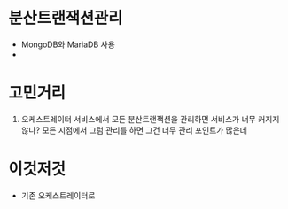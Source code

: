 # 분산트랜잭션관리

- MongoDB와 MariaDB 사용
- 

# 고민거리
1. 오케스트레이터 서비스에서 모든 분산트랜잭션을 관리하면 서비스가 너무 커지지 않나? 모든 지점에서 그럼 관리를 하면 그건 너무 관리 포인트가 많은데


# 이것저것
- 기존 오케스트레이터로 